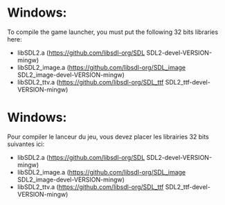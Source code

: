 # Windows:
To compile the game launcher, you must put the following 32 bits libraries here:
* libSDL2.a (https://github.com/libsdl-org/SDL SDL2-devel-VERSION-mingw)
* libSDL2_image.a (https://github.com/libsdl-org/SDL_image SDL2_image-devel-VERSION-mingw)
* libSDL2_ttv.a (https://github.com/libsdl-org/SDL_ttf SDL2_ttf-devel-VERSION-mingw)

# Windows:
Pour compiler le lanceur du jeu, vous devez placer les librairies 32 bits suivantes ici:
* libSDL2.a (https://github.com/libsdl-org/SDL SDL2-devel-VERSION-mingw)
* libSDL2_image.a (https://github.com/libsdl-org/SDL_image SDL2_image-devel-VERSION-mingw)
* libSDL2_ttv.a (https://github.com/libsdl-org/SDL_ttf SDL2_ttf-devel-VERSION-mingw)